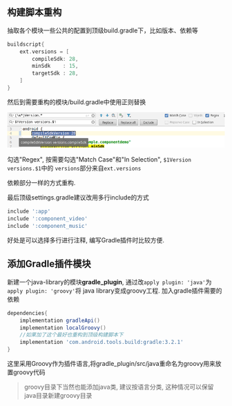 ## 构建脚本重构
抽取各个模块一些公共的配置到顶级build.gradle下，比如版本、依赖等
```groovy
buildscript{
    ext.versions = [
        compileSdk: 28,
        minSdk    : 15,
        targetSdk : 28,
    ]
}
```
然后到需要重构的模块/build.gradle中使用正则替换

![正则匹配替换重构公共代码](imgs/1.png)

勾选"Regex", 按需要勾选"Match Case"和"In Selection", `$1Version versions.$1`中的
`versions`部分来自`ext.versions`

依赖部分一样的方式重构.

最后顶级settings.gradle建议改用多行include的方式
```groovy
include ':app'
include ':component_video'
include ':component_music'
```
好处是可以选择多行进行注释, 编写Gradle插件时比较方便.

## 添加Gradle插件模块
新建一个java-library的模块**gradle_plugin**, 通过改`apply plugin: 'java'`为`apply plugin: 'groovy'`将
java library变成groovy工程. 加入gradle插件需要的依赖
```groovy
dependencies{
    implementation gradleApi()
    implementation localGroovy()
    //如果加了这个最好也重构到顶级构建脚本下
    implementation 'com.android.tools.build:gradle:3.2.1'
}
```

这里采用Groovy作为插件语言,将gradle_plugin/src/java重命名为groovy用来放置groovy代码
> groovy目录下当然也能添加java类, 建议按语言分类, 这种情况可以保留java目录新建groovy目录

